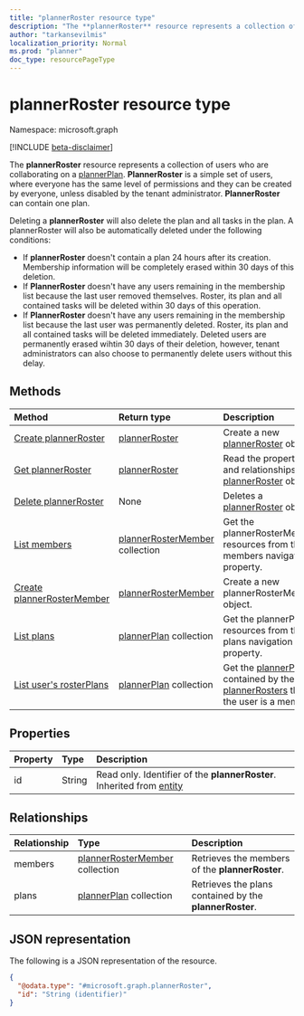 ```yaml
---
title: "plannerRoster resource type"
description: "The **plannerRoster** resource represents a collection of users who are collaborating on a plannerPlan."
author: "tarkansevilmis"
localization_priority: Normal
ms.prod: "planner"
doc_type: resourcePageType
---
```


# plannerRoster resource type

Namespace: microsoft.graph

[!INCLUDE [beta-disclaimer](../../includes/beta-disclaimer.md)]

The **plannerRoster** resource represents a collection of users who are collaborating on a [plannerPlan](plannerplan.md). **PlannerRoster** is a simple set of users, where everyone has the same level of permissions and they can be created by everyone, unless disabled by the tenant administrator. **PlannerRoster** can contain one plan.

Deleting a **plannerRoster** will also delete the plan and all tasks in the plan. A plannerRoster will also be automatically deleted under the following conditions:

* If **plannerRoster** doesn't contain a plan 24 hours after its creation. Membership information will be completely erased within 30 days of this deletion.
* If **PlannerRoster** doesn't have any users remaining in the membership list because the last user removed themselves. Roster, its plan and all contained tasks will be deleted within 30 days of this operation.
* If **PlannerRoster** doesn't have any users remaining in the membership list because the last user was permanently deleted. Roster, its plan and all contained tasks will be deleted immediately. Deleted users are permanently erased wihtin 30 days of their deletion, however, tenant administrators can also choose to permanently delete users without this delay.


## Methods
|Method|Return type|Description|
|:---|:---|:---|
|[Create plannerRoster](../api/plannerroster-create.md)|[plannerRoster](../resources/plannerroster.md)|Create a new [plannerRoster](../resources/plannerroster.md) object.|
|[Get plannerRoster](../api/plannerroster-get.md)|[plannerRoster](../resources/plannerroster.md)|Read the properties and relationships of a [plannerRoster](../resources/plannerroster.md) object.|
|[Delete plannerRoster](../api/plannerroster-delete.md)|None|Deletes a [plannerRoster](../resources/plannerroster.md) object.|
|[List members](../api/plannerroster-list-members.md)|[plannerRosterMember](../resources/plannerrostermember.md) collection|Get the plannerRosterMember resources from the members navigation property.|
|[Create plannerRosterMember](../api/plannerroster-post-members.md)|[plannerRosterMember](../resources/plannerrostermember.md)|Create a new plannerRosterMember object.|
|[List plans](../api/plannerroster-list-plans.md)|[plannerPlan](../resources/plannerplan.md) collection|Get the plannerPlan resources from the plans navigation property.|
|[List user's rosterPlans](../api/planneruser-list-rosterplans.md)|[plannerPlan](plannerplan.md) collection| Get the [plannerPlans](plannerplan.md) contained by the [plannerRosters](plannerroster.md) that the user is a member.|

## Properties
|Property|Type|Description|
|:---|:---|:---|
|id|String|Read only. Identifier of the **plannerRoster**. Inherited from [entity](../resources/entity.md)|

## Relationships
|Relationship|Type|Description|
|:---|:---|:---|
|members|[plannerRosterMember](../resources/plannerrostermember.md) collection|Retrieves the members of the **plannerRoster**.|
|plans|[plannerPlan](../resources/plannerplan.md) collection|Retrieves the plans contained by the **plannerRoster**.|

## JSON representation
The following is a JSON representation of the resource.
<!-- {
  "blockType": "resource",
  "keyProperty": "id",
  "@odata.type": "microsoft.graph.plannerRoster",
  "baseType": "microsoft.graph.entity",
  "openType": false
}
-->
``` json
{
  "@odata.type": "#microsoft.graph.plannerRoster",
  "id": "String (identifier)"
}
```

